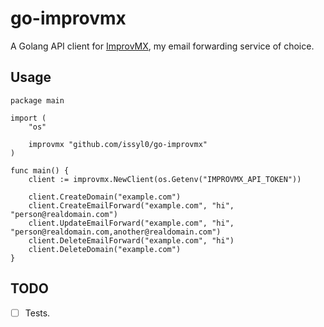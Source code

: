 # go-improvmx

A Golang API client for [ImprovMX](https://improvmx.com), my email forwarding service of choice.

## Usage

```golang
package main

import (
	"os"

	improvmx "github.com/issyl0/go-improvmx"
)

func main() {
	client := improvmx.NewClient(os.Getenv("IMPROVMX_API_TOKEN"))

	client.CreateDomain("example.com")
	client.CreateEmailForward("example.com", "hi", "person@realdomain.com")
	client.UpdateEmailForward("example.com", "hi", "person@realdomain.com,another@realdomain.com")
	client.DeleteEmailForward("example.com", "hi")
	client.DeleteDomain("example.com")
}
```

## TODO

- [ ] Tests.
